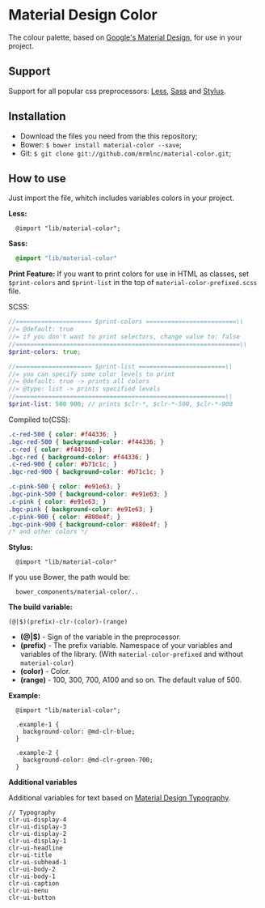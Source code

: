 Material Design Color
==============

The colour palette, based on [Google's Material Design](http://www.google.com/design/spec/style/color.html), for use in your project.

Support
--------------

Support for all popular css preprocessors: [Less](http://lesscss.org/), [Sass](http://sass-lang.com/) and [Stylus](http://learnboost.github.io/stylus/).

Installation
--------------

* Download the files you need from the this repository;
* Bower: `$ bower install material-color --save`;
* Git: `$ git clone git://github.com/mrmlnc/material-color.git`;

How to use
--------------

Just import the file, whitch includes variables colors in your project.

**Less:**

````Less
  @import "lib/material-color";
````

**Sass:**

````Sass
  @import "lib/material-color"
````

**Print Feature:**
If you want to print colors for use in HTML as classes, set `$print-colors` and `$print-list` in the top of `material-color-prefixed.scss` file.


SCSS: 
```SCSS
//===================== $print-colors =========================\\
//= @default: true
//= if you don't want to print selectors, change value to: false
//==============================================================\\
$print-colors: true; 

//===================== $print-list ========================\\
//= you can specify some color levels to print
//= @default: true -> prints all colors
//= @type: list -> prints specified levels 
//==========================================================\\
$print-list: 500 900; // prints $clr-*, $clr-*-500, $clr-*-900

```
Compiled to(CSS):
```CSS
.c-red-500 { color: #f44336; }
.bgc-red-500 { background-color: #f44336; }
.c-red { color: #f44336; }
.bgc-red { background-color: #f44336; }
.c-red-900 { color: #b71c1c; }
.bgc-red-900 { background-color: #b71c1c; }

.c-pink-500 { color: #e91e63; }
.bgc-pink-500 { background-color: #e91e63; }
.c-pink { color: #e91e63; }
.bgc-pink { background-color: #e91e63; }
.c-pink-900 { color: #880e4f; }
.bgc-pink-900 { background-color: #880e4f; }
/* and other colors */
```


**Stylus:**

````Stylus
  @import "lib/material-color"
````

If you use Bower, the path would be:

````
  bower_components/material-color/..
````

**The build variable:**

`(@|$)(prefix)-clr-(color)-(range)`

  - **(@|$)** - Sign of the variable in the preprocessor.
  - **(prefix)** - The prefix variable. Namespace of your variables and variables of the library. (With `material-color-prefixed` and without `material-color`)
  - **(color)** - Color.
  - **(range)** - 100, 300, 700, A100 and so on. The default value of 500.

**Example:**

````Less
  @import "lib/material-color";

  .example-1 {
    background-color: @md-clr-blue;
  }

  .example-2 {
    background-color: @md-clr-green-700;
  }
````

**Additional variables**

Additional variables for text based on [Material Design Typography](http://www.google.com/design/spec/style/typography.html).

````Text
// Typography
clr-ui-display-4
clr-ui-display-3
clr-ui-display-2
clr-ui-display-1
clr-ui-headline
clr-ui-title
clr-ui-subhead-1
clr-ui-body-2
clr-ui-body-1
clr-ui-caption
clr-ui-menu
clr-ui-button
````
